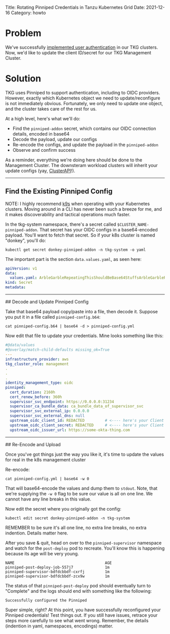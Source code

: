 Title: Rotating Pinniped Credentials in Tanzu Kubernetes Grid
Date: 2021-12-16
Category: howto


# Problem

We've successfully [implemented user authentication]({filename}user-auth-in-tanzu-tkg.md) in our TKG clusters. Now, we'd like to update the client ID/secret for our TKG Management Cluster.

# Solution

TKG uses Pinniped to support authentication, including to OIDC providers. However, exactly which Kubernetes object we need to update/reconfigure is not immediately obvious. Fortunately, we only need to update one object, and the cluster takes care of the rest for us. 

At a high level, here's what we'll do:

* Find the `pinniped-addon` secret, which contains our OIDC connection details, encoded in base64
* Decode the payload, update our configs
* Re-encode the configs, and update the payload in the `pinniped-addon`
* Observe and confirm success

As a reminder, everything we're doing here should be done to the Management Cluster. The downsteram workload clusters will inherit your update configs (yay, [ClusterAPI](https://cluster-api.sigs.k8s.io/)!).

<hr>

## Find the Existing Pinniped Config

NOTE: I highly recommend [k9s](https://github.com/derailed/k9s) when operating with your Kubernetes clusters. Moving around in a CLI has never been such a breeze for me, and it makes discoverability and tactical operations much faster.

In the tkg-system namespace, there's a secret called `$CLUSTER_NAME-pinniped-addon`. That secret has your OIDC configs in a base64-encoded payload. You'll want to fetch that secret. So if your k8s cluster is named "donkey", you'll do:

```
kubectl get secret donkey-pinniped-addon -n tkg-system -o yaml
```

The important part is the section `data.values.yaml`, as seen here:

```yaml
apiVersion: v1
data:
  values.yaml: ArbleGarbleRepeatingThisShouldBeBase64StuffsArbleGarbleRepeatingThisShouldBeBase64StuffArbleGarbleRepeatingThisShouldBeBase64StuffArbleGarbleRepeatingThisShouldBeBase64StuffArbleGarbleRepeatingThisShouldBeBase64StuffArbleGarbleRepeatingThisShouldBeBase64StuffArbleGarbleRepeatingThisShouldBeBase64StuffArbleGarbleRepeatingThisShouldBeBase64StuffArbleGarbleRepeatingThisShouldBeBase64StuffArbleGarbleRepeatingThisShouldBeBase64StuffArbleGarbleRepeatingThisShouldBeBase64Stuffs
kind: Secret
metadata:
```

<hr>
## Decode and Update Pinniped Config

Take that base64 payload copy/paste into a file, then decode it. Suppose you put it in a file called `pinniped-config.b64`:

```
cat pinniped-config.b64 | base64 -d > pinniped-config.yml
```

Now edit that file to update your credentials. Mine looks something like this:

```yaml
#@data/values
#@overlay/match-child-defaults missing_ok=True
---
infrastructure_provider: aws
tkg_cluster_role: management
.
.
.
identity_management_type: oidc
pinniped:
  cert_duration: 2160h
  cert_renew_before: 360h
  supervisor_svc_endpoint: https://0.0.0.0:31234
  supervisor_ca_bundle_data: ca_bundle_data_of_supervisor_svc
  supervisor_svc_external_ip: 0.0.0.0
  supervisor_svc_external_dns: null
  upstream_oidc_client_id: REDACTED         # <---- here's your Client ID
  upstream_oidc_client_secret: REDACTED     # <---- here's your Client Secret
  upstream_oidc_issuer_url: https://some-okta-thing.com
```

<hr>
## Re-Encode and Upload

Once you've got things just the way you like it, it's time to update the values for real in the k8s management cluster

Re-encode:

```
cat pinniped-config.yml | base64 -w 0 
```

That will base64-encode the values and dump them to `stdout`. Note, that we're supplying the `-w 0` flag to be sure our value is all on one line. We cannot have any line breaks in this value.

Now edit the secret where you originally got the config:

```
kubectl edit secret donkey-pinniped-addon -n tkg-system
```

REMEMBER to be sure it's all one line, no extra line breaks, no extra indention. Details matter here.

After you save & quit, head on over to the `pinniped-supervisor` namespace and watch for the `post-deploy` pod to recreate. You'll know this is happening because its age will be very young.

```
NAME                                        AGE   
pinniped-post-deploy-job-557j7              1m 
pinniped-supervisor-bdfdcbbdf-cxrfj         1m      
pinniped-supervisor-bdfdcbbdf-zcx9w         1m 
```

The status of that `pinniped-post-deploy` pod should eventually turn to "Complete" and the logs should end with something like the following:

```
Successfully configured the Pinniped
```

Super simple, right? At this point, you have successfully reconfigured your Pinniped credentials! Test things out. If you still have issues, retrace your steps more carefully to see what went wrong. Remember, the details (indention in yaml, namespaces, encodings) matter.
